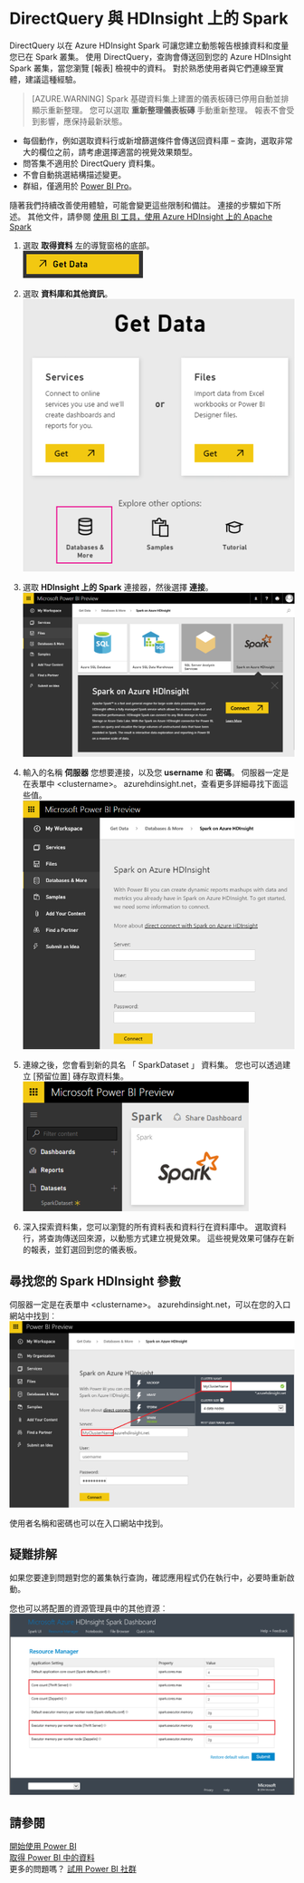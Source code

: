 <properties
   pageTitle="DirectQuery 與 HDInsight 上的 Spark"
   description="DirectQuery 與 HDInsight 上的 Spark"
   services="powerbi"
   documentationCenter=""
   authors="guyinacube"
   manager="mblythe"
   backup=""
   editor=""
   tags=""
   qualityFocus="no"
   qualityDate=""/>

<tags
   ms.service="powerbi"
   ms.devlang="NA"
   ms.topic="article"
   ms.tgt_pltfrm="NA"
   ms.workload="powerbi"
   ms.date="09/09/2016"
   ms.author="asaxton"/>

# DirectQuery 與 HDInsight 上的 Spark

DirectQuery 以在 Azure HDInsight Spark 可讓您建立動態報告根據資料和度量您已在 Spark 叢集。 使用 DirectQuery，查詢會傳送回到您的 Azure HDInsight Spark 叢集，當您瀏覽 [報表] 檢視中的資料。 對於熟悉使用者與它們連線至實體，建議這種經驗。

> [AZURE.WARNING] Spark 基礎資料集上建置的儀表板磚已停用自動並排顯示重新整理。 您可以選取 **重新整理儀表板磚** 手動重新整理。 報表不會受到影響，應保持最新狀態。 

-   每個動作，例如選取資料行或新增篩選條件會傳送回資料庫 – 查詢，選取非常大的欄位之前，請考慮選擇適當的視覺效果類型。
-   問答集不適用於 DirectQuery 資料集。
-   不會自動挑選結構描述變更。
-   群組，僅適用於 [Power BI Pro](powerbi-power-bi-pro-content-what-is-it.md)。

隨著我們持續改善使用體驗，可能會變更這些限制和備註。 連接的步驟如下所述。  其他文件，請參閱 [使用 BI 工具，使用 Azure HDInsight 上的 Apache Spark](https://azure.microsoft.com/documentation/articles/hdinsight-apache-spark-use-bi-tools/)

1. 選取 **取得資料** 左的導覽窗格的底部。  
    ![](media/powerbi-spark-on-hdinsight-with-direct-connect/getdata3.png)  

2. 選取 **資料庫和其他資訊**。  
    ![](media/powerbi-spark-on-hdinsight-with-direct-connect/GetData.png)

3. 選取 **HDInsight 上的 Spark** 連接器，然後選擇 **連接**。  
    ![](media/powerbi-spark-on-hdinsight-with-direct-connect/Connect.png)  

4. 輸入的名稱 **伺服器** 您想要連接，以及您 **username** 和 **密碼**。 伺服器一定是在表單中 \<clustername\>。 azurehdinsight.net，查看更多詳細尋找下面這些值。  
    ![](media/powerbi-spark-on-hdinsight-with-direct-connect/parameters.png)  

5. 連線之後，您會看到新的具名 「 SparkDataset 」 資料集。 您也可以透過建立 [預留位置] 磚存取資料集。  
    ![](media/powerbi-spark-on-hdinsight-with-direct-connect/tile.PNG)  

6. 深入探索資料集，您可以瀏覽的所有資料表和資料行在資料庫中。 選取資料行，將查詢傳送回來源，以動態方式建立視覺效果。 這些視覺效果可儲存在新的報表，並釘選回到您的儀表板。

## 尋找您的 Spark HDInsight 參數  
伺服器一定是在表單中 \<clustername\>。 azurehdinsight.net，可以在您的入口網站中找到︰  
    ![](media/powerbi-spark-on-hdinsight-with-direct-connect/ParametersFull.png)

使用者名稱和密碼也可以在入口網站中找到。

## 疑難排解  
如果您要達到問題對您的叢集執行查詢，確認應用程式仍在執行中，必要時重新啟動。

您也可以將配置的資源管理員中的其他資源︰  
    ![](media/powerbi-spark-on-hdinsight-with-direct-connect/ResourceManager.png)

## 請參閱  

[開始使用 Power BI](powerbi-service-get-started.md)  
[取得 Power BI 中的資料](powerbi-service-get-data.md)  
更多的問題嗎？ [試用 Power BI 社群](http://community.powerbi.com/)